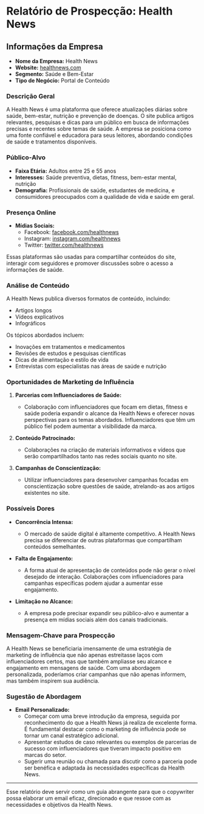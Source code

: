 # Relatório de Prospecção: Health News

## Informações da Empresa
- **Nome da Empresa:** Health News
- **Website:** [healthnews.com](http://www.healthnews.com)
- **Segmento:** Saúde e Bem-Estar
- **Tipo de Negócio:** Portal de Conteúdo

### Descrição Geral
A Health News é uma plataforma que oferece atualizações diárias sobre saúde, bem-estar, nutrição e prevenção de doenças. O site publica artigos relevantes, pesquisas e dicas para um público em busca de informações precisas e recentes sobre temas de saúde. A empresa se posiciona como uma fonte confiável e educadora para seus leitores, abordando condições de saúde e tratamentos disponíveis.

### Público-Alvo
- **Faixa Etária:** Adultos entre 25 e 55 anos
- **Interesses:** Saúde preventiva, dietas, fitness, bem-estar mental, nutrição
- **Demografia:** Profissionais de saúde, estudantes de medicina, e consumidores preocupados com a qualidade de vida e saúde em geral.

### Presença Online
- **Mídias Sociais:**
  - Facebook: [facebook.com/healthnews](https://www.facebook.com/healthnews)
  - Instagram: [instagram.com/healthnews](https://www.instagram.com/healthnews)
  - Twitter: [twitter.com/healthnews](https://twitter.com/healthnews)

Essas plataformas são usadas para compartilhar conteúdos do site, interagir com seguidores e promover discussões sobre o acesso a informações de saúde.

### Análise de Conteúdo
A Health News publica diversos formatos de conteúdo, incluindo:
- Artigos longos
- Vídeos explicativos
- Infográficos

Os tópicos abordados incluem:
- Inovações em tratamentos e medicamentos
- Revisões de estudos e pesquisas científicas
- Dicas de alimentação e estilo de vida
- Entrevistas com especialistas nas áreas de saúde e nutrição

### Oportunidades de Marketing de Influência
1. **Parcerias com Influenciadores de Saúde:**
   - Colaboração com influenciadores que focam em dietas, fitness e saúde poderia expandir o alcance da Health News e oferecer novas perspectivas para os temas abordados. Influenciadores que têm um público fiel podem aumentar a visibilidade da marca.

2. **Conteúdo Patrocinado:**
   - Colaborações na criação de materiais informativos e vídeos que serão compartilhados tanto nas redes sociais quanto no site.

3. **Campanhas de Conscientização:**
   - Utilizar influenciadores para desenvolver campanhas focadas em conscientização sobre questões de saúde, atrelando-as aos artigos existentes no site.

### Possíveis Dores 
- **Concorrência Intensa:**
  - O mercado de saúde digital é altamente competitivo. A Health News precisa se diferenciar de outras plataformas que compartilham conteúdos semelhantes.

- **Falta de Engajamento:**
  - A forma atual de apresentação de conteúdos pode não gerar o nível desejado de interação. Colaborações com influenciadores para campanhas específicas podem ajudar a aumentar esse engajamento.

- **Limitação no Alcance:**
  - A empresa pode precisar expandir seu público-alvo e aumentar a presença em mídias sociais além dos canais tradicionais.

### Mensagem-Chave para Prospecção
A Health News se beneficiaria imensamente de uma estratégia de marketing de influência que não apenas estreitasse laços com influenciadores certos, mas que também ampliasse seu alcance e engajamento em mensagens de saúde. Com uma abordagem personalizada, poderíamos criar campanhas que não apenas informem, mas também inspirem sua audiência.

### Sugestão de Abordagem
- **Email Personalizado:**
  - Começar com uma breve introdução da empresa, seguida por reconhecimento do que a Health News já realiza de excelente forma. É fundamental destacar como o marketing de influência pode se tornar um canal estratégico adicional.
  - Apresentar estudos de caso relevantes ou exemplos de parcerias de sucesso com influenciadores que tiveram impacto positivo em marcas do setor.
  - Sugerir uma reunião ou chamada para discutir como a parceria pode ser benéfica e adaptada às necessidades específicas da Health News.

---

Esse relatório deve servir como um guia abrangente para que o copywriter possa elaborar um email eficaz, direcionado e que ressoe com as necessidades e objetivos da Health News.